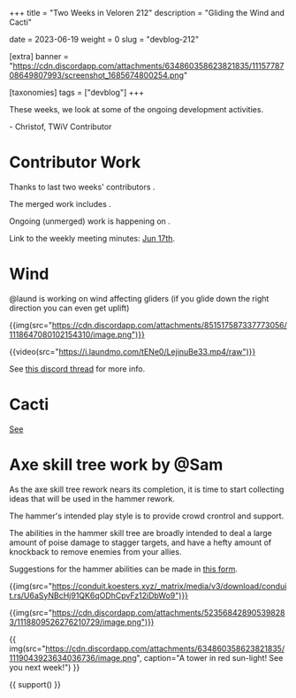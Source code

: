 +++
title = "Two Weeks in Veloren 212"
description = "Gliding the Wind and Cacti"

date = 2023-06-19
weight = 0
slug = "devblog-212"

[extra]
banner = "https://cdn.discordapp.com/attachments/634860358623821835/1115778708649807993/screenshot_1685674800254.png"

[taxonomies]
tags = ["devblog"]
+++

These weeks, we look at some of the ongoing development activities.

\- Christof, TWiV Contributor

# Contributor Work

Thanks to last two weeks' contributors .

The merged work includes .

Ongoing (unmerged) work is happening on .

Link to the weekly meeting minutes: [Jun 17th](https://hackmd.io/@veloren/H1Vygzjvn).

# Wind 

@laund is working on wind affecting gliders (if you glide down the right direction you can even get uplift)

{{img(src="https://cdn.discordapp.com/attachments/851517587337773056/1118647080102154310/image.png")}}

{{video(src="https://i.laundmo.com/tENe0/LejinuBe33.mp4/raw")}}

See [this discord thread](https://discord.com/channels/449602562165833758/851517587337773056/1118647080370569266) for more info.

# Cacti

[See](https://discord.com/channels/449602562165833758/1118591084562493511)

# Axe skill tree work by @Sam

As the axe skill tree rework nears its completion, it is time to start collecting ideas that will be used in the hammer rework.

The hammer's intended play style is to provide crowd crontrol and support.

The abilities in the hammer skill tree are broadly intended to deal a large amount of poise damage to stagger targets, and have a hefty amount of knockback to remove enemies from your allies.

Suggestions for the hammer abilities can be made in [this form](https://docs.google.com/forms/d/1nydiL6QnG73CxzE8LU2u19aeYRhz5VxdOynY27JdqHQ).

{{img(src="https://conduit.koesters.xyz/_matrix/media/v3/download/conduit.rs/U6aSyNBcHj91QK6qODhCpvFz12iDbWo9")}}

{{img(src="https://cdn.discordapp.com/attachments/523568428905398283/1118809526276210729/image.png")}}

{{
    img(src="https://cdn.discordapp.com/attachments/634860358623821835/1119043923634036736/image.png",
    caption="A tower in red sun-light! See you next week!")
}}

{{ support() }}
